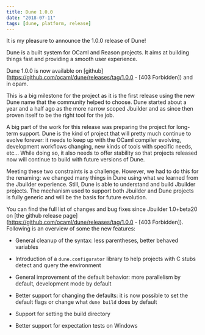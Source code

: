 ```yaml
---
title: Dune 1.0.0
date: "2018-07-11"
tags: [dune, platform, release]
---
```


It is my pleasure to announce the 1.0.0 release of Dune!

Dune is a built system for OCaml and Reason projects. It aims at building things fast and providing a smooth user experience.

Dune 1.0.0 is now available on [github](https://github.com/ocaml/dune/releases/tag/1.0.0 - [403 Forbidden]) and in opam.

This is a big milestone for the project as it is the first release using the new Dune name that the community helped to choose.  Dune started about a year and a half ago as the more narrow scoped Jbuilder and as since then proven itself to be the right tool for the job.

A big part of the work for this release was preparing the project for long-term support. Dune is the kind of project that will pretty much continue to evolve forever: it needs to keep up with the OCaml compiler evolving, development workflows changing, new kinds of tools with specific needs, etc... While doing so, it also needs to offer stability so that projects released now will continue to build with future versions of Dune.

Meeting these two constraints is a challenge. However, we had to do this for the renaming: we changed many things in Dune using what we learned from the Jbuilder experience. Still, Dune is able to understand and build Jbuilder projects. The mechanism used to support both Jbuilder and Dune projects is fully generic and will be the basis for future evolution.

You can find the full list of changes and bug fixes since Jbuilder 1.0+beta20 on [the github release page](https://github.com/ocaml/dune/releases/tag/1.0.0 - [403 Forbidden]). Following is an overview of some the new features:

- General cleanup of the syntax: less parentheses, better behaved variables

- Introduction of a `dune.configurator` library to help projects with C stubs detect and query the environment

- General improvement of the default behavior: more parallelism by default, development mode by default

- Better support for changing the defaults: it is now possible to set the default flags or change what `dune build` does by default

- Support for setting the build directory

- Better support for expectation tests on Windows

